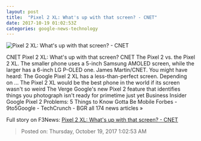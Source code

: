 ```yaml
---
layout: post
title:  "Pixel 2 XL: What's up with that screen? - CNET"
date: 2017-10-19 01:02:53Z
categories: google-news-technology
---
```


![Pixel 2 XL: What's up with that screen? - CNET](https://cnet4.cbsistatic.com/img/60ImFCIFjRQN5Matu3mhztBeYNA=/670x503/2017/10/16/5abe6586-fa18-47da-b973-3a6fb5622e3c/google-pixel-2-0335-015.jpg)

CNET Pixel 2 XL: What's up with that screen? CNET The Pixel 2 vs. the Pixel 2 XL. The smaller phone uses a 5-inch Samsung AMOLED screen, while the larger has a 6-inch LG P-OLED one. James Martin/CNET. You might have heard: The Google Pixel 2 XL has a less-than-perfect screen. Depending on ... The Pixel 2 XL would be the best phone in the world if its screen wasn't so weird The Verge Google's new Pixel 2 feature that identifies things you photograph isn't ready for primetime just yet Business Insider Google Pixel 2 Problems: 5 Things to Know Gotta Be Mobile Forbes - 9to5Google - TechCrunch - BGR all 174 news articles »


Full story on F3News: [Pixel 2 XL: What's up with that screen? - CNET](http://www.f3nws.com/n/atfStD)

> Posted on: Thursday, October 19, 2017 1:02:53 AM
